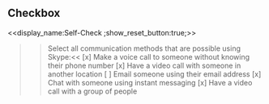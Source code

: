 ## Checkbox
<<display_name:Self-Check ;show_reset_button:true;>>
>>Select all communication methods that are possible using Skype:<<
[x] Make a voice call to someone without knowing their phone number
[x] Have a video call with someone in another location
[ ] Email someone using their email address
[x] Chat with someone using instant messaging
[x] Have a video call with a group of people